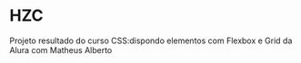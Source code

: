 # HZC
Projeto resultado do curso CSS:dispondo elementos com Flexbox e Grid da Alura com Matheus Alberto
